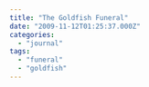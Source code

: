 ```yaml
---
title: "The Goldfish Funeral"
date: "2009-11-12T01:25:37.000Z"
categories: 
  - "journal"
tags: 
  - "funeral"
  - "goldfish"
---
```



